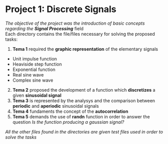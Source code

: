 # Project 1: **Discrete Signals**
*The objective of the project was the introduction of basic concepts regarding the **Signal Processing*** field\
Each directory contains the file/files necessary for solving the proposed tasks:
1. **Tema 1** required the **graphic representation** of the elementary signals 
* Unit impulse function
* Heaviside step function
* Exponential function
* Real sine wave
* Complex sine wave
2. **Tema 2** proposed the development of a function which **discretizes** a given **sinusoidal signal**
3. **Tema 3** is represented by the analysys and the comparison between **periodic** and **aperiodic** sinusoidal signals
4. **Tema 4** fundaments the concept of the **autocorrelation**
5. **Tema 5** demands the use of **randn** function in order to answer the question *Is the function producing a gaussian signal?*

*All the other files found in the directories are given test files used in order to solve the tasks*
